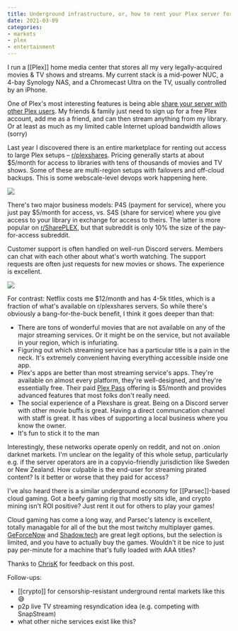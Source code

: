 ```yaml
---
title: Underground infrastructure, or, how to rent your Plex server for fun & profit
date: 2021-03-09
categories:
- markets
- plex
- entertainment
---
```


I run a [[Plex]] home media center that stores all my very legally-acquired movies & TV shows and streams. My current stack is a mid-power NUC, a 4-bay Synology NAS, and a Chromecast Ultra on the TV, usually controlled by an iPhone.

One of Plex's most interesting features is being able [share your server with other Plex users](https://support.plex.tv/articles/201105738-creating-and-managing-server-shares/). My friends & family just need to sign up for a free Plex account, add me as a friend, and can then stream anything from my library. Or at least as much as my limited cable Internet upload bandwidth allows (sorry)

Last year I discovered there is an entire marketplace for renting out access to large Plex setups – [r/plexshares](https://www.reddit.com/r/plexshares/). Pricing generally starts at about $5/month for access to libraries with tens of thousands of movies and TV shows. Some of these are multi-region setups with failovers and off-cloud backups. This is some webscale-level devops work happening here.

![](https://dl.dropboxusercontent.com/s%2Fnrzjiy788j8x2ir%2FScreen%2520Shot%25202021-03-09%2520at%252011-06-40%2520P4S%2520%2520EU%2520%2520US%2520%25201%2520Gbps%2520%2520Movies%252032%252C000%2520%25204K%2520Movies%25201300%2520%2520TV%2520Shows%25207000%2520%25204K%2520TV%2520Shows%2520400%2520%2520Anime%25205000%2520%2520Audio%2520Books%25201000%2526%2520.png)

There's two major business models: P4S (payment for service), where you just pay $5/month for access, vs. S4S (share for service) where you give access to your library in exchange for access to theirs. The latter is more popular on [r/SharePLEX](https://www.reddit.com/r/SharePLEX/), but that subreddit is only 10% the size of the pay-for-access subreddit.

Customer support is often handled on well-run Discord servers. Members can chat with each other about what's worth watching. The support requests are often just requests for new movies or shows. The experience is excellent.

![](https://dl.dropboxusercontent.com/s%2Fgsrbx6f2cqhmbl1%2FScreen%2520Shot%25202021-03-09%2520at%252011-46-39%2520announcements%2520-%2520Discord%2520.png)

For contrast: Netflix costs me $12/month and has 4-5k titles, which is a fraction of what's available on r/plexshares servers. So while there's obviously a bang-for-the-buck benefit, I think it goes deeper than that:

* There are tons of wonderful movies that are not available on any of the major streaming services. Or it might be on the service, but not available in your region, which is infuriating.
* Figuring out which streaming service has a particular title is a pain in the neck. It's extremely convenient having everything accessible inside one app.
* Plex's apps are better than most streaming service's apps. They're available on almost every platform, they're well-designed, and they're essentially free. Their paid [Plex Pass](https://www.plex.tv/plex-pass/) offering is $5/month and provides advanced features that most folks don't really need.
* The social experience of a Plexshare is great. Being on a Discord server with other movie buffs is great. Having a direct communcation channel with staff is great. It has vibes of supporting a local business where you know the owner.
* It's fun to stick it to the man

Interestingly, these networks operate openly on reddit, and not on .onion darknet markets. I'm unclear on the legality of this whole setup, particularly e.g. if the server operators are in a copyvio-friendly jurisdiction like Sweden or New Zealand. How culpable is the end-user for streaming pirated content? Is it better or worse that they paid for access?

I've also heard there is a similar underground economy for [[Parsec]]-based cloud gaming. Got a beefy gaming rig that mostly sits idle, and crypto mining isn't ROI positive? Just rent it out for others to play your games! 

Cloud gaming has come a long way, and Parsec's latency is excellent, totally managable for all of the but the most twitchy multiplayer games. [GeForceNow](https://geforcenow.com) and [Shadow.tech](https://shadow.tech) are great legit options, but the selection is limited, and you have to actually buy the games. Wouldn't it be nice to just pay per-minute for a machine that's fully loaded with AAA titles?

<!-- 
Lastly, there's some ghosts of the private torrent trackers here. Elite music trackers like oink.fm and its successors what.cd, waffles.fm et al were all strict about `ratio` and participants contributing back to the illicit public good. To keep downloading, you needed to seed popular torrents, upload desirable original content, or in some cases, just contribute cash to help run the servers. Plexshares, by contrast, are dominated by simple $5-10/month P4S setups.

![waffles.fm user classes](https://dl.dropboxusercontent.com/s%2F0yft7pj190g8hlr%2FImage_0GkT2Tg7oA.png)

![waffles.fm rules](https://dl.dropboxusercontent.com/s%2Fhfgbzr7qtlifykf%2FImage_68pFNHEGmF.png)
-->

Thanks to [ChrisK](https://twitter.com/chriskurdzeil) for feedback on this post.

Follow-ups: 
* [[crypto]] for censorship-resistant underground rental markets like this :sweat_smile:
* p2p live TV streaming resyndication idea (e.g. competing with SnapStream)
* what other niche services exist like this?


